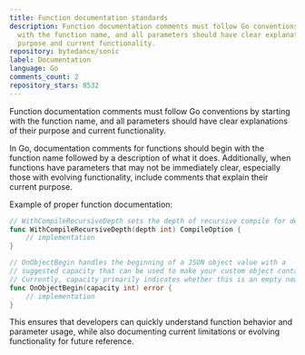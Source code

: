 ```yaml
---
title: Function documentation standards
description: Function documentation comments must follow Go conventions by starting
  with the function name, and all parameters should have clear explanations of their
  purpose and current functionality.
repository: bytedance/sonic
label: Documentation
language: Go
comments_count: 2
repository_stars: 8532
---
```


Function documentation comments must follow Go conventions by starting with the function name, and all parameters should have clear explanations of their purpose and current functionality.

In Go, documentation comments for functions should begin with the function name followed by a description of what it does. Additionally, when functions have parameters that may not be immediately clear, especially those with evolving functionality, include comments that explain their current purpose.

Example of proper function documentation:
```go
// WithCompileRecursiveDepth sets the depth of recursive compile for decoder and encoder.
func WithCompileRecursiveDepth(depth int) CompileOption {
    // implementation
}

// OnObjectBegin handles the beginning of a JSON object value with a
// suggested capacity that can be used to make your custom object container.
// Currently, capacity primarily indicates whether this is an empty node.
func OnObjectBegin(capacity int) error {
    // implementation  
}
```

This ensures that developers can quickly understand function behavior and parameter usage, while also documenting current limitations or evolving functionality for future reference.